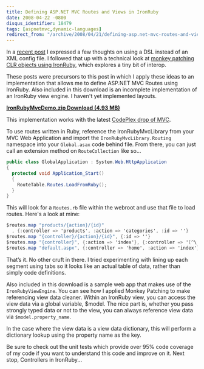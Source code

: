```yaml
---
title: Defining ASP.NET MVC Routes and Views in IronRuby
date: 2008-04-22 -0800
disqus_identifier: 18479
tags: [aspnetmvc,dynamic-languages]
redirect_from: "/archive/2008/04/21/defining-asp.net-mvc-routes-and-views-in-ironruby.aspx/"
---
```


In a [recent
post](https://haacked.com/archive/2008/04/18/dynamic-language-dsl-vs-xml-configuration.aspx "Dynamic Language DSL vs XML Config")
I expressed a few thoughts on using a DSL instead of an XML config file.
I followed that up with a technical look at [monkey patching CLR objects
using
IronRuby](https://haacked.com/archive/2008/04/18/monkey-patching-clr-objects.aspx "Monkey Patching"),
which explores a tiny bit of interop.

These posts were precursors to this post in which I apply these ideas to
an implementation that allows me to define ASP.NET MVC Routes using
IronRuby. Also included in this download is an incomplete implementation
of an IronRuby view engine. I haven't yet implemented layouts.

[**IronRubyMvcDemo.zip Download (4.93
MB)**](https://haacked.com/code/IronRubyMvcDemo.zip "IronRubyMvcDemo.zip")

This implementation works with the latest [CodePlex drop of
MVC](http://www.codeplex.com/aspnet/Release/ProjectReleases.aspx?ReleaseId=12640 "CodePlex release").

To use routes written in Ruby, reference the IronRubyMvcLibrary from
your MVC Web Application and import the `IronRubyMvcLibrary.Routing`
namespace into your `Global.asax` code behind file. From there, you can
just call an extension method on `RouteCollection` like so...

```csharp
public class GlobalApplication : System.Web.HttpApplication
{
  protected void Application_Start()
  {
    RouteTable.Routes.LoadFromRuby();
  }
}
```

This will look for a `Routes.rb` file within the webroot and use that
file to load routes. Here's a look at mine:

```csharp
$routes.map "products/{action}/{id}"
  , {:controller => 'products', :action => 'categories', :id => ''}
$routes.map "{controller}/{action}/{id}", {:id => ''}
$routes.map "{controller}", {:action => 'index'}, {:controller => '[^\.]*'}
$routes.map "default.aspx", {:controller => 'home', :action => 'index'}
```

That’s it. No other cruft in there. I tried experimenting with lining up
each segment using tabs so it looks like an actual table of data, rather
than simply code definitions.

Also included in this download is a sample web app that makes use of the
`IronRubyViewEngine`. You can see how I applied Monkey Patching to make
referencing view data cleaner. Within an IronRuby view, you can access
the view data via a global variable, \$model. The nice part is, whether
you pass strongly typed data or not to the view, you can always
reference view data via `$model.property_name`.

In the case where the view data is a view data dictionary, this will
perform a dictionary lookup using the property name as the key.

Be sure to check out the unit tests which provide over 95% code coverage
of my code if you want to understand this code and improve on it. Next
stop, Controllers in IronRuby...

